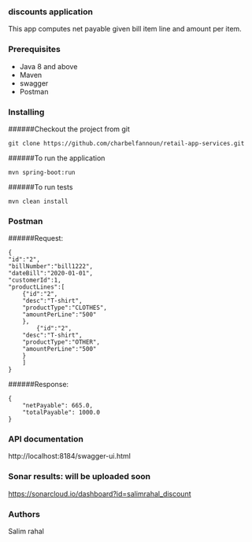### discounts application

This app computes net payable given bill item line and amount per item.

### Prerequisites

- Java 8 and above
- Maven
- swagger
- Postman

### Installing

######Checkout the project from git

```
git clone https://github.com/charbelfannoun/retail-app-services.git
```

######To run the application
```
mvn spring-boot:run
```

######To run tests

```
mvn clean install
```


### Postman 
######Request:
```
{
"id":"2",
"billNumber":"bill1222",
"dateBill":"2020-01-01",
"customerId":1,
"productLines":[
	{"id":"2",
	"desc":"T-shirt",
    "productType":"CLOTHES",	
    "amountPerLine":"500"
	},
		{"id":"2",
	"desc":"T-shirt",
    "productType":"OTHER",	
    "amountPerLine":"500"
	}
	]
}
```
######Response:
```
{
    "netPayable": 665.0,
    "totalPayable": 1000.0
}
```
### API documentation
http://localhost:8184/swagger-ui.html


### Sonar results: will be uploaded soon

https://sonarcloud.io/dashboard?id=salimrahal_discount


### Authors
Salim rahal


